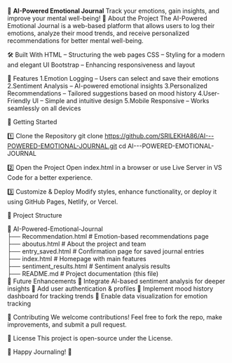 🌟 **AI-Powered Emotional Journal**
Track your emotions, gain insights, and improve your mental well-being!
📌 About the Project
The AI-Powered Emotional Journal is a web-based platform that allows users to log their emotions, analyze their mood trends, and receive personalized recommendations for better mental well-being.

🛠️ Built With
HTML – Structuring the web pages
CSS – Styling for a modern and elegant UI
Bootstrap – Enhancing responsiveness and layout

🎨 Features
1.Emotion Logging – Users can select and save their emotions
2.Sentiment Analysis – AI-powered emotional insights
3.Personalized Recommendations – Tailored suggestions based on mood history
4.User-Friendly UI – Simple and intuitive design
5.Mobile Responsive – Works seamlessly on all devices

🚀 Getting Started

1️⃣ Clone the Repository
git clone https://github.com/SRILEKHA86/AI---POWERED-EMOTIONAL-JOURNAL.git
cd AI---POWERED-EMOTIONAL-JOURNAL

2️⃣ Open the Project
Open index.html in a browser or use Live Server in VS Code for a better experience.

3️⃣ Customize & Deploy
Modify styles, enhance functionality, or deploy it using GitHub Pages, Netlify, or Vercel.

📂 Project Structure

📂 AI-Powered-Emotional-Journal  
 ├── Recommendation.html        # Emotion-based recommendations page  
 ├── aboutus.html               # About the project and team  
 ├── entry_saved.html           # Confirmation page for saved journal entries  
 ├── index.html                 # Homepage with main features  
 ├── sentiment_results.html     # Sentiment analysis results  
 ├── README.md                  # Project documentation (this file)  
🎯 Future Enhancements
🔹 Integrate AI-based sentiment analysis for deeper insights
🔹 Add user authentication & profiles
🔹 Implement mood history dashboard for tracking trends
🔹 Enable data visualization for emotion tracking

💙 Contributing
We welcome contributions! Feel free to fork the repo, make improvements, and submit a pull request.

📜 License
This project is open-source under the License.

🚀 Happy Journaling! 🚀
